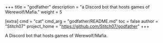+++
title = "godfather"
description = "a Discord bot that hosts games of Werewolf/Mafia."
weight = 5

[extra]
cmd = "cat"
cmd_arg = "godfather/README.md"
toc = false
author = "Stitch07"
project_home = "https://github.com/Stitch07/godfather"
+++

A Discord bot that hosts games of Werewolf/Mafia.
